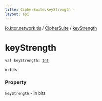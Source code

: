 ```yaml
---
title: CipherSuite.keyStrength - 
layout: api
---
```


<div class='api-docs-breadcrumbs'><a href="../index.html">io.ktor.network.tls</a> / <a href="index.html">CipherSuite</a> / <a href="./key-strength.html">keyStrength</a></div>

# keyStrength

<div class="signature"><code><span class="keyword">val </span><span class="identifier">keyStrength</span><span class="symbol">: </span><a href="https://kotlinlang.org/api/latest/jvm/stdlib/kotlin/-int/index.html"><span class="identifier">Int</span></a></code></div>

in bits

### Property

<code>keyStrength</code> - in bits